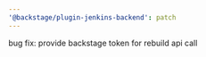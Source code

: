 ```yaml
---
'@backstage/plugin-jenkins-backend': patch
---
```


bug fix: provide backstage token for rebuild api call
